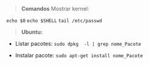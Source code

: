 > **Comandos**
Mostrar kernel: <br>

```echo $0```
``````echo $SHELL``````
```tail /etc/passwd```
<br>


> **Ubuntu:**
* Listar pacotes: ```sudo dpkg  -l | grep nome_Pacote```

* Instalar pacote: ```sudo apt-get install nome_Pacote```
